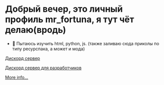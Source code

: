 
# Добрый вечер, это личный профиль mr_fortuna, я тут чёт делаю(вродь)

- 👀 Пытаюсь изучить html, python, js.
(также заливаю сюда приколы по типу ресурспака, а может и мода)

[Дискорд сервер](https://discord.gg/NFRtqcu7fq)

[Дискорд сервер для разработчиков](https://discord.gg/xppzwKWyvC)

[More info...](https://mrf0rtuna4.ml)
